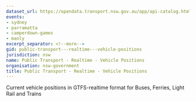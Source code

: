 ```yaml
---
dataset_url: https://opendata.transport.nsw.gov.au/app/api-catalog.html
events:
- sydney
- parramatta
- camperdown-games
- manly
excerpt_separator: <!--more-->
gid: public-transport---realtime---vehicle-positions
jurisdiction: nsw
name: Public Transport - Realtime - Vehicle Positions
organisation: nsw-government
title: Public Transport - Realtime - Vehicle Positions
---
```


Current vehicle positions in GTFS-realtime format for Buses, Ferries, Light Rail and Trains
